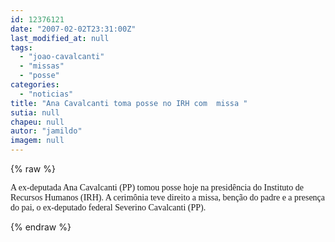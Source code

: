 ```yaml
---
id: 12376121
date: "2007-02-02T23:31:00Z"
last_modified_at: null
tags:
  - "joao-cavalcanti"
  - "missas"
  - "posse"
categories:
  - "noticias"
title: "Ana Cavalcanti toma posse no IRH com  missa "
sutia: null
chapeu: null
autor: "jamildo"
imagem: null
---
```

{% raw %}
<p><span style="font-family: Verdana;">A ex-deputada Ana Cavalcanti (PP) tomou posse hoje na presid&ecirc;ncia do Instituto de Recursos Humanos (IRH). A cerim&ocirc;nia teve direito a missa, ben&ccedil;&atilde;o do padre e a presen&ccedil;a do pai, o ex-deputado federal Severino Cavalcanti (PP). </span></p>
{% endraw %}